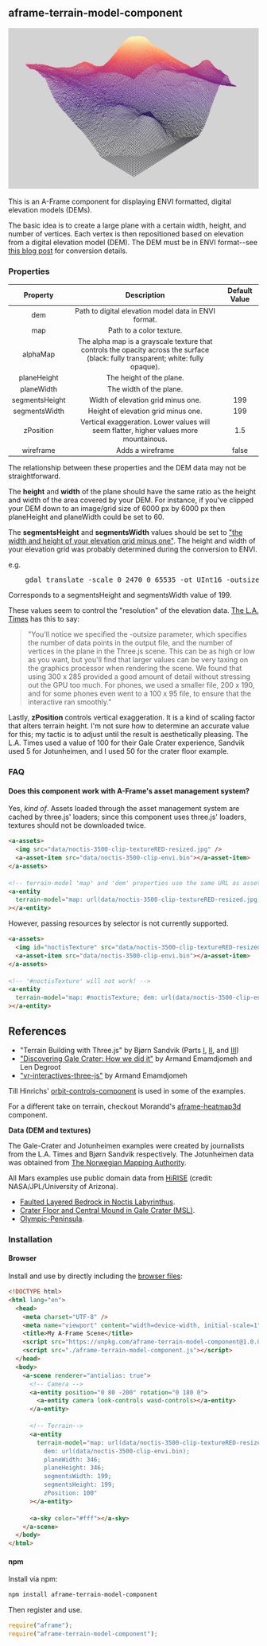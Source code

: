## aframe-terrain-model-component

<p align="center">
  <img src="header-image.png" />
</p>

This is an A-Frame component for displaying ENVI formatted, digital elevation models (DEMs).

The basic idea is to create a large plane with a certain width, height, and number of vertices. Each vertex is then repositioned based on elevation from a digital elevation model (DEM). The DEM must be in ENVI format--see [this blog post](http://blog.thematicmapping.org/2013/10/terrain-building-with-threejs-part-1.html) for conversion details.

### Properties

|    Property    |                                                            Description                                                             | Default Value |
| :------------: | :--------------------------------------------------------------------------------------------------------------------------------: | :-----------: |
|      dem       |                                        Path to digital elevation model data in ENVI format.                                        |               |
|      map       |                                                      Path to a color texture.                                                      |               |
|    alphaMap    | The alpha map is a grayscale texture that controls the opacity across the surface (black: fully transparent; white: fully opaque). |               |
|  planeHeight   |                                                      The height of the plane.                                                      |               |
|   planeWidth   |                                                      The width of the plane.                                                       |               |
| segmentsHeight |                                                 Width of elevation grid minus one.                                                 |      199      |
| segmentsWidth  |                                                Height of elevation grid minus one.                                                 |      199      |
|   zPosition    |                       Vertical exaggeration. Lower values will seem flatter, higher values more mountainous.                       |      1.5      |
|   wireframe    |                                                          Adds a wireframe                                                          |     false     |

The relationship between these properties and the DEM data may not be straightforward.

The **height** and **width** of the plane should have the same ratio as the height and width of the area covered by your DEM. For instance, if you've clipped your DEM down to an image/grid size of 6000 px by 6000 px then planeHeight and planeWidth could be set to 60.

The **segmentsHeight** and **segmentsWidth** values should be set to ["the width and height of your elevation grid minus one"](http://blog.thematicmapping.org/2013/10/terrain-building-with-threejs.html). The height and width of your elevation grid was probably determined during the conversion to ENVI.

e.g.

<pre>
    gdal_translate -scale 0 2470 0 65535 -ot UInt16 -outsize <b>200 200</b> -of ENVI jotunheimen.tif jotunheimen.bin
</pre>

Corresponds to a segmentsHeight and segmentsWidth value of 199.

These values seem to control the "resolution" of the elevation data. [The L.A. Times](http://graphics.latimes.com/mars-gale-crater-how-we-did-it/) has this to say:

> "You'll notice we specified the -outsize parameter, which specifies the number of data points in the output file, and the number of vertices in the plane in the Three.js scene. This can be as high or low as you want, but you'll find that larger values can be very taxing on the graphics processor when rendering the scene. We found that using 300 x 285 provided a good amount of detail without stressing out the GPU too much. For phones, we used a smaller file, 200 x 190, and for some phones even went to a 100 x 95 file, to ensure that the interactive ran smoothly."

Lastly, **zPosition** controls vertical exaggeration. It is a kind of scaling factor that alters terrain height. I'm not sure how to determine an accurate value for this; my tactic is to adjust until the result is aesthetically pleasing. The L.A. Times used a value of 100 for their Gale Crater experience, Sandvik used 5 for Jotunheimen, and I used 50 for the crater floor example.

### FAQ

#### Does this component work with A-Frame's asset management system?

Yes, _kind of_. Assets loaded through the asset management system are cached by three.js' loaders; since this component uses three.js' loaders, textures should not be downloaded twice.

```html
<a-assets>
  <img src="data/noctis-3500-clip-textureRED-resized.jpg" />
  <a-asset-item src="data/noctis-3500-clip-envi.bin"></a-asset-item>
</a-assets>

<!-- terrain-model 'map' and 'dem' properties use the same URL as assets in <a-assets>  -->
<a-entity
  terrain-model="map: url(data/noctis-3500-clip-textureRED-resized.jpg); dem: url(data/noctis-3500-clip-envi.bin); planeWidth: 346; planeHeight: 346; segmentsWidth: 199; segmentsHeight: 199; zPosition: 100"
></a-entity>
```

However, passing resources by selector is not currently supported.

```html
<a-assets>
  <img id="noctisTexture" src="data/noctis-3500-clip-textureRED-resized.jpg" />
  <a-asset-item src="data/noctis-3500-clip-envi.bin"></a-asset-item>
</a-assets>

<!-- '#noctisTexture' will not work! -->
<a-entity
  terrain-model="map: #noctisTexture; dem: url(data/noctis-3500-clip-envi.bin); planeWidth: 346; planeHeight: 346; segmentsWidth: 199; segmentsHeight: 199; zPosition: 100"
></a-entity>
```

## References

- "Terrain Building with Three.js" by Bjørn Sandvik (Parts [I](http://blog.thematicmapping.org/2013/10/terrain-building-with-threejs-part-1.html), [II](http://blog.thematicmapping.org/2013/10/terrain-building-with-threejs.html), and [III](http://blog.thematicmapping.org/2013/10/textural-terrains-with-threejs.html))
- ["Discovering Gale Crater: How we did it"](http://graphics.latimes.com/mars-gale-crater-how-we-did-it/) by Armand Emamdjomeh and Len Degroot
- ["vr-interactives-three-js"](https://github.com/datadesk/vr-interactives-three-js) by Armand Emamdjomeh

Till Hinrichs' [orbit-controls-component](https://github.com/tizzle/aframe-orbit-controls-component) is used in some of the examples.

For a different take on terrain, checkout Morandd's [aframe-heatmap3d](https://github.com/morandd/aframe-heatmap3d) component.

**Data (DEM and textures)**

The Gale-Crater and Jotunheimen examples were created by journalists from the L.A. Times and Bjørn Sandvik respectively. The Jotunheimen data was obtained from [The Norwegian Mapping Authority](http://statkart.no/en/).

All Mars examples use public domain data from [HiRISE](http://www.uahirise.org//dtm/) (credit: NASA/JPL/University of Arizona).

- [Faulted Layered Bedrock in Noctis Labyrinthus](http://hirise.lpl.arizona.edu/dtm/dtm.php?ID=ESP_016845_1715).
- [Crater Floor and Central Mound in Gale Crater (MSL)](http://www.uahirise.org/dtm/dtm.php?ID=PSP_009650_1755).
- [Olympic-Peninsula](https://www.sciencebase.gov/catalog/item/5646dc56e4b0e2669b311a3b).

### Installation

#### Browser

Install and use by directly including the [browser files](dist):

```html
<!DOCTYPE html>
<html lang="en">
  <head>
    <meta charset="UTF-8" />
    <meta name="viewport" content="width=device-width, initial-scale=1" />
    <title>My A-Frame Scene</title>
    <script src="https://unpkg.com/aframe-terrain-model-component@1.0.0/dist/aframe-terrain-model-component.js"></script>
    <script src="./aframe-terrain-model-component.js"></script>
  </head>
  <body>
    <a-scene renderer="antialias: true">
      <!-- Camera -->
      <a-entity position="0 80 -200" rotation="0 180 0">
        <a-entity camera look-controls wasd-controls></a-entity>
      </a-entity>

      <!-- Terrain-->
      <a-entity
        terrain-model="map: url(data/noctis-3500-clip-textureRED-resized.jpg);
          dem: url(data/noctis-3500-clip-envi.bin);
          planeWidth: 346;
          planeHeight: 346;
          segmentsWidth: 199;
          segmentsHeight: 199;
          zPosition: 100"
      ></a-entity>

      <a-sky color="#fff"></a-sky>
    </a-scene>
  </body>
</html>
```

#### npm

Install via npm:

```bash
npm install aframe-terrain-model-component
```

Then register and use.

```js
require("aframe");
require("aframe-terrain-model-component");
```
